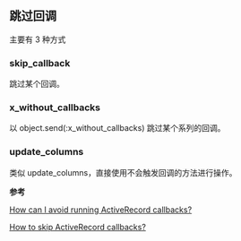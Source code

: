 ## 跳过回调

主要有 3 种方式

### skip_callback

跳过某个回调。

### x_without_callbacks

以 object.send(:x_without_callbacks) 跳过某个系列的回调。

### update_columns

类似 update_columns，直接使用不会触发回调的方法进行操作。

**参考**

[How can I avoid running ActiveRecord callbacks?](http://stackoverflow.com/questions/632742/how-can-i-avoid-running-activerecord-callbacks)

[How to skip ActiveRecord callbacks?](http://stackoverflow.com/questions/1342761/how-to-skip-activerecord-callbacks)
